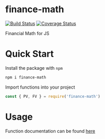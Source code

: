 # finance-math

[![Build Status](https://travis-ci.com/ticklepoke/finance-math.svg?branch=master)](https://travis-ci.com/ticklepoke/finance-math) [![Coverage Status](https://coveralls.io/repos/github/ticklepoke/finance-math/badge.svg?branch=master)](https://coveralls.io/github/ticklepoke/finance-math?branch=master)

Financial Math for JS

# Quick Start
Install the package with `npm`

```sh
npm i finance-math
```

Import functions into your project

```javascript
const { PV, FV } = require('finance-math')
```

# Usage
Function documentation can be found [here](https://ticklepoke.github.io/finance-math/globals.html)


